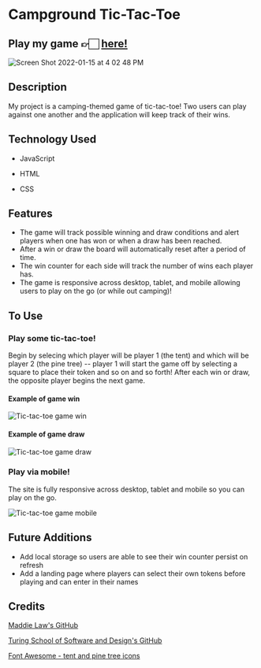 # Campground Tic-Tac-Toe
## Play my game 👉🏻 [here!]( https://maddielaw.github.io/tic-tac-toe-solo/)

![Screen Shot 2022-01-15 at 4 02 48 PM](https://user-images.githubusercontent.com/92049763/149640355-aa415e24-0d0d-41ec-9fb3-07b976f27767.png)

## Description
My project is a camping-themed game of tic-tac-toe! Two users can play against one another and the application will keep track of their wins.

## Technology Used
- JavaScript

- HTML

- CSS

## Features

- The game will track possible winning and draw conditions and alert players when one has won or when a draw has been reached.
- After a win or draw the board will automatically reset after a period of time.
- The win counter for each side will track the number of wins each player has.
- The game is responsive across desktop, tablet, and mobile allowing users to play on the go (or while out camping)!

## To Use

### Play some tic-tac-toe!
Begin by selecing which player will be player 1 (the tent) and which will be player 2 (the pine tree) -- player 1 will start the game off by selecting a square to place their token and so on and so forth! After each win or draw, the opposite player begins the next game.

#### Example of game win
![Tic-tac-toe game win](https://media3.giphy.com/media/iXHs2fsh6N8T6omPJe/giphy.gif?cid=790b76115c797dc3f66308ef3266e510572590edf4e66370&rid=giphy.gif&ct=g)

#### Example of game draw
![Tic-tac-toe game draw](https://media1.giphy.com/media/ptbLpn4w722NfJMqwC/giphy.gif?cid=790b76113faac81c71bbf1e70ebc526282edebc3505df7d7&rid=giphy.gif&ct=g)

### Play via mobile!
The site is fully responsive across desktop, tablet and mobile so you can play on the go.

![Tic-tac-toe game mobile](https://media2.giphy.com/media/Hbb8AOgJbR6jbsJ5P4/giphy.gif?cid=790b7611ee2e4dd715ebaf11ef47bdc8c726eb192fca1e30&rid=giphy.gif&ct=g)

## Future Additions
- Add local storage so users are able to see their win counter persist on refresh
- Add a landing page where players can select their own tokens before playing and can enter in their names

## Credits
[Maddie Law's GitHub](https://github.com/maddielaw)

[Turing School of Software and Design's GitHub](https://github.com/turingschool-examples)

[Font Awesome - tent and pine tree icons](https://fontawesome.com/license)
